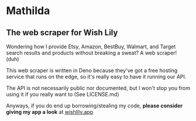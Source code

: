 # Mathilda
## The web scraper for Wish Lily

Wondering how I provide Etsy, Amazon, BestBuy, Walmart, and Target search results and products without breaking a sweat? A web scraper! (duh)

This web scraper is written in Deno because they've got a free hosting service that runs on the edge, so it's really easy to have it running our API.

The API is not necessarily public nor documented, but I won't stop you from using it if you really want to (See LICENSE.md)

Anyways, if you do end up borrowing/stealing my code, **please consider giving my app a look** at [wishlily.app](https://wishlily.app/?utm_source=MathildaDocs)
